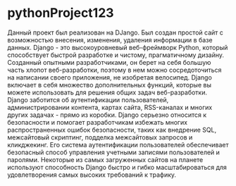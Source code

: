# pythonProject123
Данный проект был реализован на DJango. Был создан простой сайт с возможностью внесения, изменения, удаления информации в базе данных. 
Django - это высокоуровневый веб-фреймворк Python, который способствует быстрой разработке и чистому, прагматичному дизайну. 
Созданный опытными разработчиками, он берет на себя большую часть хлопот веб-разработки, поэтому в нем можно сосредоточиться на написании своего приложения, не изобретая велосипед. 
Django включает в себя множество дополнительных функций, которые вы можете использовать для решения общих задач веб-разработки. Django заботится об аутентификации пользователей, администрировании контента, картах сайта, RSS-каналах и многих других задачах - прямо из коробки.
       Django серьезно относится к безопасности и помогает разработчикам избежать многих распространенных ошибок безопасности, таких как внедрение SQL, межсайтовый скриптинг, подделка межсайтовых запросов и кликджекинг. Его система аутентификации пользователей обеспечивает безопасный способ управления учетными записями пользователей и паролями.
        Некоторые из самых загруженных сайтов на планете используют способность Django быстро и гибко масштабироваться для удовлетворения самых высоких требований к трафику.
